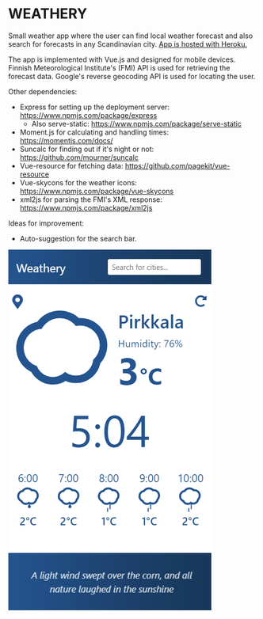 # WEATHERY #

Small weather app where the user can find local weather forecast and also search for forecasts in any Scandinavian city.
[App is hosted with Heroku.](https://weathery-weather-app.herokuapp.com/)

The app is implemented with Vue.js and designed for mobile devices.
Finnish Meteorological Institute's (FMI) API is used for retrieving the forecast data.
Google's reverse geocoding API is used for locating the user.

Other dependencies:
* Express for setting up the deployment server: https://www.npmjs.com/package/express
    * Also serve-static: https://www.npmjs.com/package/serve-static
* Moment.js for calculating and handling times: https://momentjs.com/docs/
* Suncalc for finding out if it's night or not: https://github.com/mourner/suncalc
* Vue-resource for fetching data: https://github.com/pagekit/vue-resource
* Vue-skycons for the weather icons: https://www.npmjs.com/package/vue-skycons
* xml2js for parsing the FMI's XML response: https://www.npmjs.com/package/xml2js

Ideas for improvement:
* Auto-suggestion for the search bar.

![app thumbnail](thumbnail.png)